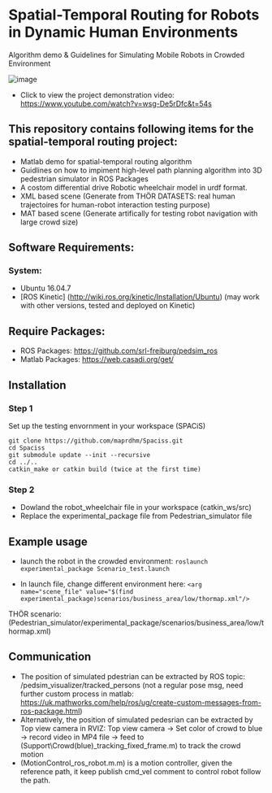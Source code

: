 # Spatial-Temporal Routing for Robots in Dynamic Human Environments
Algorithm demo &amp; Guidelines for Simulating Mobile Robots in Crowded Environment

![image](https://github.com/user-attachments/assets/908d6e9e-1cac-4690-8727-24b935bdad52)


- Click to view the project demonstration video: https://www.youtube.com/watch?v=wsg-De5rDfc&t=54s

## This repository contains following items for the spatial-temporal routing project:
- Matlab demo for spatial-temporal routing algorithm
- Guidlines on how to impiment high-level path planning algorithm into 3D pedestrian simulator in ROS Packages
- A costom differential drive Robotic wheelchair model in urdf format.
- XML based scene (Generate from THÖR DATASETS: real human trajectoires for human-robot interaction testing purpose)
- MAT based scene (Generate artifically for testing robot navigation with large crowd size)


## Software Requirements:
### System:
- Ubuntu 16.04.7
- [ROS Kinetic] (http://wiki.ros.org/kinetic/Installation/Ubuntu) (may work with other versions, tested and deployed on Kinetic)

## Require Packages:
- ROS Packages: https://github.com/srl-freiburg/pedsim_ros
- Matlab Packages: https://web.casadi.org/get/

## Installation

### Step 1
Set up the testing envornment in your workspace (SPACiS)

```cd [workspace]/src
git clone https://github.com/maprdhm/Spaciss.git  
cd Spaciss
git submodule update --init --recursive
cd ../..
catkin_make or catkin build (twice at the first time)
```

### Step 2
- Dowland the robot_wheelchair file in your workspace (catkin_ws/src)
- Replace the experimental_package file from Pedestrian_simulator file

## Example usage
- launch the robot in the crowded environment:
```roslaunch experimental_package Scenario_test.launch```

- In launch file, change different environment here:
```<arg name="scene_file" value="$(find experimental_package)scenarios/business_area/low/thormap.xml"/>```

THÖR scenario: (Pedestrian_simulator/experimental_package/scenarios/business_area/low/thormap.xml)

## Communication
- The position of simulated pdestrian can be extracted by ROS topic: /pedsim_visualizer/tracked_persons (not a regular pose msg, need further custom process in matlab: https://uk.mathworks.com/help/ros/ug/create-custom-messages-from-ros-package.html)
- Alternatively, the position of simulated pedesrian can be extracted by Top view camera in RVIZ: Top view camera -> Set color of crowd to blue -> record video in MP4 file -> feed to (Support\Crowd(blue)_tracking_fixed_frame.m) to track the crowd motion
- (MotionControl_ros_robot.m.m) is a motion controller, given the reference path, it keep publish cmd_vel comment to control robot follow the path.




